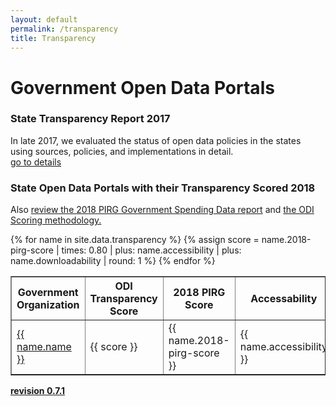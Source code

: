 ```yaml
---
layout: default
permalink: /transparency
title: Transparency
---
```

# Government Open Data Portals

### State Transparency Report 2017
In late 2017, we evaluated the status of open data policies in the states using sources, policies, and implementations in detail.
<br>
<a href="/transparency-scorecard">go to details</a>

### State Open Data Portals with their Transparency Scored 2018
Also <a target="_blank" href="https://uspirgedfund.org/reports/usf/following-money-2018">review the 2018 PIRG Government Spending Data report</a> and <a href="/scoring">the ODI Scoring methodology.</a>

<table cellpadding="10" border="1">
	<tr>
		<th>Government Organization</th>
		<th>ODI Transparency Score</th>
		<th>2018 PIRG Score</th>
		<th>Accessability</th>
		<th>Downloadability</th>
		<th>Comments</th>
	</tr>
{% for name in site.data.transparency %}
{% assign score = name.2018-pirg-score | times: 0.80 | plus: name.accessibility | plus: name.downloadability | round: 1 %}
  <tr>
  	<td class="tablecolumn"><a target="_blank" href="{{ name.source }}">{{ name.name }}</a></td>
  	<td class="tablecolumn">{{ score }}</td>
  	<td class="tablecolumn">{{ name.2018-pirg-score }}</td>
  	<td class="tablecolumn">{{ name.accessibility }}</td>
  	<td class="tablecolumn">{{ name.downloadability }}</td>
  	<td class="tablecolumn largetablecolumn" style="max-width:200 px">{{ name.comments }}</td>
  </tr>
{% endfor %}
</table>

**<a target="_blank" href="https://github.com/opendatainitiative/transparency/tree/0.7.1">revision 0.7.1</a>**